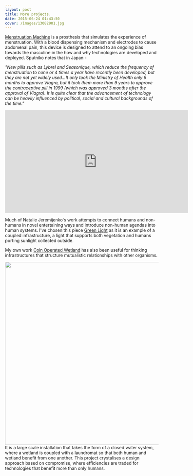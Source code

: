 ```yaml
---
layout: post
title: More projects.
date: 2015-06-24 01:43:50
cover: /images/13082901.jpg
---
```


[Menstruation Machine](http://sputniko.com/2011/08/menstruation-machine-takashis-take-2010/) is a prosthesis that simulates the experience of menstruation. With a blood dispensing mechanism and electrodes to cause abdomenal pain, this device is designed to attend to an ongoing bias towards the masculine in the how and why technologies are developed and deployed. Sputniko notes that in Japan -

<i>"New pills such as Lybrel and Seasonique, which reduce the frequency of menstruation to none or 4 times a year have recently been developed, but they are not yet widely used...It only took the Ministry of Health only 6 months to approve Viagra, but it took them more than 9 years to approve the contraceptive pill in 1999 (which was approved 3 months after the approval of Viagra). It is quite clear that the advancement of technology can be heavily influenced by political, social and cultural backgrounds of the time."</i>
<iframe width="600" height="337" src="https://www.youtube.com/embed/gnb-rdGbm6s" frameborder="0" allowfullscreen> </iframe>

Much of Natalie Jeremijenko's work attempts to connect humans and non-humans in novel entertaining ways and introduce non-human agendas into human systems. I've chosen this piece [Green Light](http://www.environmentalhealthclinic.net/greenlight) as it is an example of a coupled infrastructure, a light that supports both vegetation and humans porting sunlight collected outside.

My own work [Coin Operated Wetland](http://tegabrain.com/Coin-Operated-Wetland) has also been useful for thinking infrastructures that structure mutualistic relationships with other organisms.

<img src="https://c1.staticflickr.com/9/8349/8218418543_885c7bcff8_b.jpg" width="600px">
It is a large scale installation that takes the form of a closed water system, where a wetland is coupled with a laundromat so that both human and wetland benefit from one another. This project crystalises a design approach based on compromise, where efficiencies are traded for technologies that benefit more than only humans.
